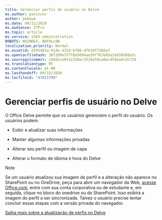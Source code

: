 ```yaml
---
title: Gerenciar perfis de usuário no Delve
ms.author: ponincev
author: pebaum
ms.date: 04/21/2020
ms.audience: ITPro
ms.topic: article
ms.service: o365-administration
ROBOTS: NOINDEX, NOFOLLOW
localization_priority: Normal
ms.assetid: e595481a-91de-431d-bf86-d7610ff3b6a7
ms.openlocfilehash: 38f209e37ff8a5694ae59f7b7b85e1d439d88a3c
ms.sourcegitcommit: c6692ce0fa1358ec3529e59ca0ecdfdea4cdc759
ms.translationtype: MT
ms.contentlocale: pt-BR
ms.lasthandoff: 09/15/2020
ms.locfileid: "47811799"
---
```

# <a name="manage-user-profiles-in-delve"></a>Gerenciar perfis de usuário no Delve

O Office Delve permite que os usuários gerenciem o perfil do usuário. Os usuários podem:
  
- Exibir e atualizar suas informações
    
- Manter algumas informações privadas
    
- Alterar seu perfil ou imagem de capa
    
- Alterar o formato de idioma e hora do Delve
    
> [!NOTE]
> Se um usuário atualizou sua imagem de perfil e a alteração não aparece no SharePoint ou no OneDrive, peça para abrir um navegador da Web, [acesse Office.com](https://www.office.com), entre com sua conta corporativa ou de estudante e, em seguida, clique no bloco do onedrive ou do SharePoint. Isso exibirá a imagem do perfil a ser sincronizada. Talvez o usuário precise tentar concluir essas etapas com a versão privada do navegador. 
  
[Saiba mais sobre a atualização de perfis no Delve](https://go.microsoft.com/fwlink/?linkid=735070)
  

